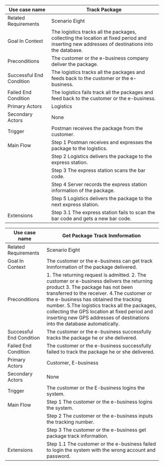 | Use case name            | Track Package                            |
| ------------------------ | ---------------------------------------- |
| Related Requirements     | Scenario Eight                           |
| Goal In Context          | The logistics tracks all the packages, collecting the location at fixed period and inserting new addresses of destinations into the database. |
| Preconditions            | The customer or the e-business company deliver the package. |
| Successful End Condition | The logistics tracks all the packages and feeds back to the customer or the e-business. |
| Failed End Condition     | The logistics fails track all the packages and feed back to the customer or the e-business. |
| Primary Actors           | Logistics                                |
| Secondary Actors         | None                                     |
| Trigger                  | Postman receives the package from the customer. |
| Main Flow                | Step 1 Postman receives and expresses the package to the logistics. |
|                          | Step 2 Logistics delivers the package to the express station. |
|                          | Step 3 The express station  scans the bar code. |
|                          | Step 4 Server records the express station information of the package. |
|                          | Step 5 Logistics delivers the package to the next express station. |
| Extensions               | Step 3.1 The express station  fails to scan the bar code and gets a new bar code. |

 

| Use case name            | Get Package Track Inmformation           |
| ------------------------ | ---------------------------------------- |
| Related Requirements     | Scenario Eight                           |
| Goal In Context          | The customer or the e-business can get track Inmformation of the package delivered. |
| Preconditions            | 1. The returning request is admitted. 2. The customer or e-business delivers the returning product 3. The package has not been transferred to the receiver. 4.The customer or the e-business has obtained the tracking number. 5.The logistics tracks all the packages, collecting the GPS location at fixed period and inserting new GPS addresses of destinations into the database automatically. |
| Successful End Condition | The customer or the e-business successfully tracks the package he or she delivered. |
| Failed End Condition     | The customer or the e-business successfully failed to track the package he or she delivered. |
| Primary Actors           | Customer, E-business                     |
| Secondary Actors         | None                                     |
| Trigger                  | The customer or the E-business logins the system. |
| Main Flow                | Step 1 The customer or the e-business logins the system. |
|                          | Step 2 The customer or the e-business inputs the tracking number. |
|                          | Step 3 The customer or the e-business get package track information. |
| Extensions               | Step 1.1 The customer or the e-business failed to login the system with the wrong account and password. |